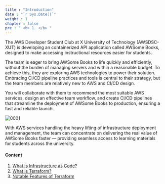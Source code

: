 ```yaml
---
title : "Introduction"
date : "`r Sys.Date()`"
weight : 1
chapter : false
pre : " <b> 1. </b> "
---
```


The AWS Developer Student Club at X University of Technology (AWSDSC-XUT) is developing an containerized API application called AWSome Books, designed to make accessing instructional resources easier for students.

The team is eager to bring AWSome Books to life quickly and efficiently, without the burden of managing servers and within a reasonable budget. To achieve this, they are exploring AWS technologies to power their solution. Embracing CI/CD pipeline practices and tools is central to their strategy, but the team members are relatively new to AWS and CI/CD design.

You will collaborate with them to recommend the most suitable AWS services, design an effective team workflow, and create CI/CD pipelines that streamline the deployment of AWSome Books to production, ensuring a fast and reliable launch.

![0001](/images/1/0001.png?featherlight=false&width=30pc)

With AWS services handling the heavy lifting of infrastructure deployment and management, the team can concentrate on delivering the real value of AWSome Books faster — providing seamless access to learning materials for students across the university.

#### Content

1. [What is Infrastructure as Code?](1-what-is-infrastructure-as-code)
2. [What is Terraform?](./2-what-is-terraform/)
3. [Notable Features of Terraform](3-notable-features-of-terraform)
<!-- need to remove parenthesis for path in Hugo 0.88.1 for Windows-->
